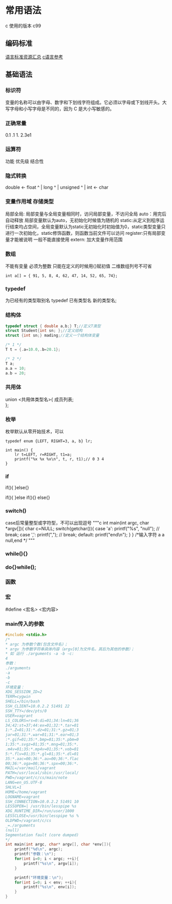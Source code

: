 # 常用语法

c 使用的版本 c99
## 编码标准
[语言标准资源汇总](https://www.ctolib.com/Kristories-awesome-guidelines.html)
[c语言参考](http://zh.cppreference.com/w/c/)

## 基础语法

### 标识符
变量的名称可以由字母、数字和下划线字符组成。它必须以字母或下划线开头。大写字母和小写字母是不同的，因为 C 是大小写敏感的。

### 正确常量
0.1 .1 1. 2.3e1

### 运算符
功能 优先级 结合性

### 隐式转换
double      <-    float
^
|
long
^
|
unsigned
^
|
int         <-    char

### 变量作用域 存储类型
局部全局: 局部变量与全局变量相同时，访问局部变量，不访问全局
auto：用完后自动释放 局部变量默认为auto，无初始化时候值为随机的
static:从定义到程序运行结束均占空间，全局变量默认为static无初始化时初始值为0，static类型变量只进行一次初始化，static修饰函数，则函数当前文件可以访问
register:只有局部变量才能被说明 一般不能直接使用
extern: 加大变量作用范围 

### 数组
不能有变量 必须为整数 只能在定义的时候用{}赋初值 二维数组列号不可省
```
int a[] = { 91, 5, 8, 4, 62, 47, 14, 52, 65, 74};
```
### typedef
为已经有的类型取别名
typedef 已有类型名 新的类型名;

### 结构体

```c
typedef struct { double a,b;} T;//定义T类型
struct Student{int sn; };//定义结构
struct {int sn;} mading;//定义一个结构体变量

/* 1 */
T t = {.a=10.0,.b=20.1};

/* 2 */
T a;
a.a = 10;
a.b = 20;
```
### 共用体
union <共用体类型名>{
  成员列表;  
};

### 枚举
枚举默认从零开始技术，可以
```
typedef enum {LEFT, RIGHT=3, a, b} lr;

int main() {
	lr t=LEFT, r=RIGHT, t1=a;
	printf("%x %x %x\n", t, r, t1);// 0 3 4
}
```

### if
if(){
}else{}

if(){
}else if(){}
else{}

### switch()
case后常量整型或字符型，不可以出现逗号
"""c
int main(int argc, char *argv[]){
    char c=NULL;
    switch(getchar()){
        case 'a':
            printf("%s", "null");
//          break;
        case ',':
            printf(",");
//          break;
        default:
            printf("end\n");
    }
}
/*输入字符 a
a
null,end
*/
"""

### while(){}
### do{}while();
### 函数
### 宏
#define <宏名> <宏内容>
### main传入的参数
```c
#include <stdio.h>
/*
* argc 为参数个数(包含文件名)；
* argv 为参数字符串具体内容（argv[0]为文件名，其后为其他的参数）；
* 如 运行 ./arguments -a -b -c:
4
参数：
./arguments
-a
-b
-c
环境变量：
XDG_SESSION_ID=2
TERM=cygwin
SHELL=/bin/bash
SSH_CLIENT=10.0.2.2 51491 22
SSH_TTY=/dev/pts/0
USER=vagrant
LS_COLORS=rs=0:di=01;34:ln=01;36
34;42:st=37;44:ex=01;32:*.tar=01
1:*.Z=01;31:*.dz=01;31:*.gz=01;3
jar=01;31:*.war=01;31:*.ear=01;3
:*.gif=01;35:*.bmp=01;35:*.pbm=0
1;35:*.svgz=01;35:*.mng=01;35:*.
.m4v=01;35:*.mp4v=01;35:*.vob=01
5:*.flv=01;35:*.gl=01;35:*.dl=01
35:*.aac=00;36:*.au=00;36:*.flac
00;36:*.oga=00;36:*.spx=00;36:*.
MAIL=/var/mail/vagrant
PATH=/usr/local/sbin:/usr/local/
PWD=/vagrant/c/cs/main/note
LANG=en_US.UTF-8
SHLVL=1
HOME=/home/vagrant
LOGNAME=vagrant
SSH_CONNECTION=10.0.2.2 51491 10
LESSOPEN=| /usr/bin/lesspipe %s
XDG_RUNTIME_DIR=/run/user/1000
LESSCLOSE=/usr/bin/lesspipe %s %
OLDPWD=/vagrant/c/cs
_=./arguments
(null)
Segmentation fault (core dumped)
*/
int main(int argc, char* argv[], char *env[]){
    printf("%d\n", argc);
    printf("参数：\n");
    for(int i=0; i < argc; ++i){
        printf("%s\n", argv[i]);
    }

    printf("环境变量：\n");
    for(int i=0; i < env; ++i){
        printf("%s\n", env[i]);
    }
}
```
